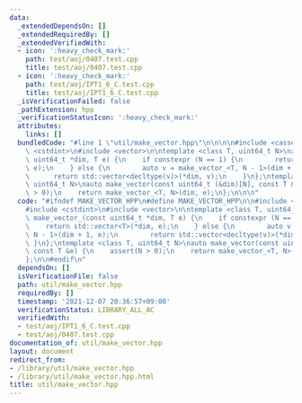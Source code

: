 ```yaml
---
data:
  _extendedDependsOn: []
  _extendedRequiredBy: []
  _extendedVerifiedWith:
  - icon: ':heavy_check_mark:'
    path: test/aoj/0407.test.cpp
    title: test/aoj/0407.test.cpp
  - icon: ':heavy_check_mark:'
    path: test/aoj/IPT1_6_C.test.cpp
    title: test/aoj/IPT1_6_C.test.cpp
  _isVerificationFailed: false
  _pathExtension: hpp
  _verificationStatusIcon: ':heavy_check_mark:'
  attributes:
    links: []
  bundledCode: "#line 1 \"util/make_vector.hpp\"\n\n\n\n#include <cassert>\n#include\
    \ <cstdint>\n#include <vector>\n\ntemplate <class T, uint64_t N>\nauto make_vector_(const\
    \ uint64_t *dim, T e) {\n    if constexpr (N == 1) {\n        return std::vector<T>(*dim,\
    \ e);\n    } else {\n        auto v = make_vector_<T, N - 1>(dim + 1, e);\n  \
    \      return std::vector<decltype(v)>(*dim, v);\n    }\n};\ntemplate <class T,\
    \ uint64_t N>\nauto make_vector(const uint64_t (&dim)[N], const T &e) {\n    assert(N\
    \ > 0);\n    return make_vector_<T, N>(dim, e);\n};\n\n\n"
  code: "#ifndef MAKE_VECTOR_HPP\n#define MAKE_VECTOR_HPP\n\n#include <cassert>\n\
    #include <cstdint>\n#include <vector>\n\ntemplate <class T, uint64_t N>\nauto\
    \ make_vector_(const uint64_t *dim, T e) {\n    if constexpr (N == 1) {\n    \
    \    return std::vector<T>(*dim, e);\n    } else {\n        auto v = make_vector_<T,\
    \ N - 1>(dim + 1, e);\n        return std::vector<decltype(v)>(*dim, v);\n   \
    \ }\n};\ntemplate <class T, uint64_t N>\nauto make_vector(const uint64_t (&dim)[N],\
    \ const T &e) {\n    assert(N > 0);\n    return make_vector_<T, N>(dim, e);\n\
    };\n\n#endif\n"
  dependsOn: []
  isVerificationFile: false
  path: util/make_vector.hpp
  requiredBy: []
  timestamp: '2021-12-07 20:36:57+09:00'
  verificationStatus: LIBRARY_ALL_AC
  verifiedWith:
  - test/aoj/IPT1_6_C.test.cpp
  - test/aoj/0407.test.cpp
documentation_of: util/make_vector.hpp
layout: document
redirect_from:
- /library/util/make_vector.hpp
- /library/util/make_vector.hpp.html
title: util/make_vector.hpp
---
```

